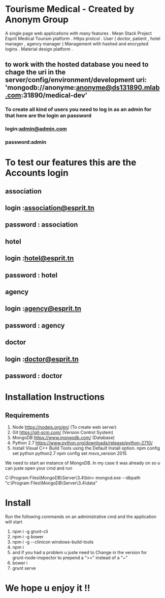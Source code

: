 # Tourisme Medical - Created by Anonym Group
A single page web applications with many features .
Mean Stack Project Esprit Medical Tourism platform . 
Https protcol . User ( doctor, patient , hotel manager , agency manager ) Management with hashed and encrypted logins .
Material design platform .
## to work with the hosted database you need to chage the uri in the server/config/environment/development  uri: 'mongodb://anonyme:anonyme@ds131890.mlab.com:31890/medical-dev'


### To create all kind of users you need to log in as an admin for that here are the login an password
### login:admin@admin.com
### password:admin



# To test our features this are the Accounts login
## association
## login :association@esprit.tn
## password : association

## hotel
## login :hotel@esprit.tn
## password : hotel

## agency
## login :agency@esprit.tn
## password : agency

## doctor
## login :doctor@esprit.tn
## password : doctor


# Installation Instructions
## Requirements

1.  Node https://nodejs.org/en/ (To create web server)
2.  Git https://git-scm.com/ (Version Control System)
3.  MongoDB https://www.mongodb.com/ (Database)
4.  Python 2.7 https://www.python.org/downloads/release/python-2710/
5.  Install Visual C++ Build Tools using the Default Install option. npm config set python python2.7 npm config set msvs_version 2015

We need to start an instance of MongoDB. In my case it was already on so u can juste open your cmd and run

C:\Program Files\MongoDB\Server\3.4\bin>  mongod.exe --dbpath "c:\Program Files\MongoDB\Server\3.4\data"


# Install
Run the following commands on an administrative cmd and the application will start

1.    npm i -g grunt-cli 
2.    npm i -g bower
3.    npm i -g --clinicon windows-build-tools
4.    npm i
4.    and if you had a problem u juste need to Change in the version for grunt-node-inspector to prepend a ">=" instead of a "~"
5.    bower i
6.    grunt serve

# We hope u enjoy it !!
